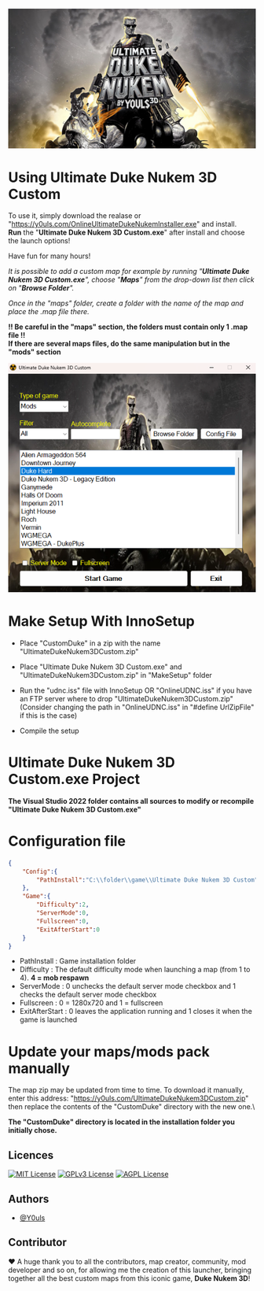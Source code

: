 ![screenshot](CustomDuke/cover/background.jpg "Ultimate Duke Nukem 3D Custom")

# Using Ultimate Duke Nukem 3D Custom

To use it, simply download the realase or "https://y0uls.com/OnlineUltimateDukeNukemInstaller.exe" and install.\
**Run** the "**Ultimate Duke Nukem 3D Custom.exe**" after install and choose the launch options!

Have fun for many hours!

_It is possible to add a custom map for example by running "**Ultimate Duke Nukem 3D Custom.exe**", choose "**Maps**" from the drop-down list then click on "**Browse Folder**"._

_Once in the "maps" folder, create a folder with the name of the map and place the .map file there._

**!! Be careful in the "maps" section, the folders must contain only 1 .map file !!**\
**If there are several maps files, do the same manipulation but in the "mods" section**

![screenshot](MakeSetup/UDNC.png "Ultimate Duke Nukem 3D Custom")


# Make Setup With InnoSetup

- Place "CustomDuke" in a zip with the name "UltimateDukeNukem3DCustom.zip"

- Place "Ultimate Duke Nukem 3D Custom.exe" and "UltimateDukeNukem3DCustom.zip" in "MakeSetup" folder

- Run the "udnc.iss" file with InnoSetup OR "OnlineUDNC.iss" if you have an FTP server where to drop "UltimateDukeNukem3DCustom.zip" (Consider changing the path in "OnlineUDNC.iss" in "#define UrlZipFile" if this is the case)

- Compile the setup


# Ultimate Duke Nukem 3D Custom.exe Project

**The Visual Studio 2022 folder contains all sources to modify or recompile "Ultimate Duke Nukem 3D Custom.exe"**

# Configuration file

```json
{
    "Config":{
        "PathInstall":"C:\\folder\\game\\Ultimate Duke Nukem 3D Custom"
    },
    "Game":{
        "Difficulty":2,
        "ServerMode":0,
        "Fullscreen":0,
        "ExitAfterStart":0
    }
}
```
- PathInstall : Game installation folder
- Difficulty : The default difficulty mode when launching a map (from 1 to 4). **4 = mob respawn**
- ServerMode : 0 unchecks the default server mode checkbox and 1 checks the default server mode checkbox
- Fullscreen : 0 = 1280x720 and 1 = fullscreen
- ExitAfterStart : 0 leaves the application running and 1 closes it when the game is launched


# Update your maps/mods pack manually

The map zip may be updated from time to time. To download it manually, enter this address: "https://y0uls.com/UltimateDukeNukem3DCustom.zip" then replace the contents of the "CustomDuke" directory with the new one.\

**The "CustomDuke" directory is located in the installation folder you initially chose.**


## Licences

[![MIT License](https://img.shields.io/badge/License-MIT-green.svg)](https://choosealicense.com/licenses/mit/)
[![GPLv3 License](https://img.shields.io/badge/License-GPL%20v3-yellow.svg)](https://opensource.org/licenses/)
[![AGPL License](https://img.shields.io/badge/license-AGPL-blue.svg)](http://www.gnu.org/licenses/agpl-3.0)


## Authors

- [@Y0uls](https://github.com/y0uls)


## Contributor

:heart: A huge thank you to all the contributors, map creator, community, mod developer and so on, for allowing me the creation of this launcher, bringing together all the best custom maps from this iconic game, **Duke Nukem 3D**!
